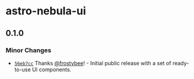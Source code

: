 # astro-nebula-ui

## 0.1.0

### Minor Changes

- [`56eb7cc`](https://github.com/frostybee/astro-nebula-ui/commit/56eb7cc42dfe1390164c45a5be860e8bd147c2d1) Thanks [@frostybee](https://github.com/frostybee)! - Initial public release with a set of ready-to-use UI components.
